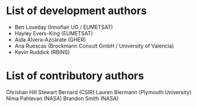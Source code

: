# List of development authors
* Ben Loveday (Innoflair UG / EUMETSAT)
* Hayley Evers-King (EUMETSAT)
* Aida Alvera-Azcárate (GHER)
* Ana Ruescas (Brockmann Consult GmbH / University of Valencia)
* Kevin Ruddick (RBINS)

# List of contributory authors
Christian Hill
Stewart Bernard (CSIR)
Lauren Biermann (Plymouth University)
Nima Pahlevan (NASA)
Brandon Smith (NASA)